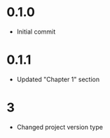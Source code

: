 # 0.1.0

- Initial commit

# 0.1.1

- Updated "Chapter 1" section

# 3

- Changed project version type